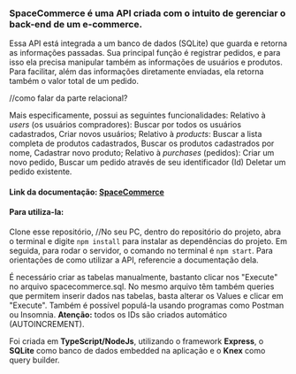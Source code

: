 ### SpaceCommerce é uma API criada com o intuito de gerenciar o back-end de um e-commerce.

Essa API está integrada a um banco de dados (SQLite) que guarda e retorna as informações passadas.
Sua principal função é registrar pedidos, e para isso ela precisa manipular também as informações de usuários e produtos.
Para facilitar, além das informações diretamente enviadas, ela retorna também o valor total de um pedido.

//como falar da parte relacional?

Mais especificamente, possui as seguintes funcionalidades:
	Relativo à _users_ (os usuários compradores):
           Buscar por todos os usuários cadastrados,
           Criar novos usuários;
	 Relativo à _products_:
          Buscar a lista completa de produtos cadastrados, 
          Buscar os produtos cadastrados por nome,
          Cadastrar novo produto;
	Relativo à _purchases_ (pedidos):
           Criar um novo pedido,
           Buscar um pedido através de seu identificador (Id)
           Deletar um pedido existente.
	 

#### Link da documentação: [SpaceCommerce](https://documenter.getpostman.com/view/27681355/2s9Xxtxaz4#e177542b-a0ee-4c80-8435-5c3288fa3d21)

#### Para utiliza-la:
Clone esse repositório, 
//No seu PC, dentro do repositório do projeto, abra o terminal e digite `npm install` para instalar as dependências do projeto.
Em seguida, para rodar o servidor, o comando no terminal é `npm start`.
Para orientações de como utilizar a API, referencie a documentação dela.

É necessário criar as tabelas manualmente, bastanto clicar nos "Execute" no arquivo spacecommerce.sql. 
No mesmo arquivo têm também queries que permitem inserir dados nas tabelas, basta alterar os Values e clicar em "Execute".
Também é possível populá-la usando programas como Postman ou Insomnia.
**Atenção:** todos os IDs são criados automático (AUTOINCREMENT).

Foi criada em **TypeScript/NodeJs**, utilizando o framework __Express__, o **SQLite** como banco de dados embedded na aplicação e o **Knex** como query builder.
